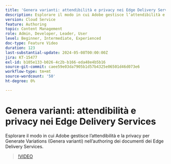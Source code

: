 ```yaml
---
title: 'Genera varianti: attendibilità e privacy nei Edge Delivery Services'
description: Esplorare il modo in cui Adobe gestisce l’attendibilità e la privacy per Generate Variations (Genera varianti) nell’authoring dei documenti dei Edge Delivery Services.
version: Cloud Service
feature: Authoring
topic: Content Management
role: Admin, Developer, Leader, User
level: Beginner, Intermediate, Experienced
doc-type: Feature Video
duration: 123
last-substantial-update: 2024-05-08T00:00:00Z
jira: KT-15477
exl-id: b105e133-b026-4c2b-b166-eda48e4b5b16
source-git-commit: caee59e03da7905b1d57b4325e06501d46d073e6
workflow-type: tm+mt
source-wordcount: '50'
ht-degree: 0%

---
```


# Genera varianti: attendibilità e privacy nei Edge Delivery Services

Esplorare il modo in cui Adobe gestisce l’attendibilità e la privacy per Generate Variations (Genera varianti) nell’authoring dei documenti dei Edge Delivery Services.

>[!VIDEO](https://video.tv.adobe.com/v/3429060/?learn=on)
